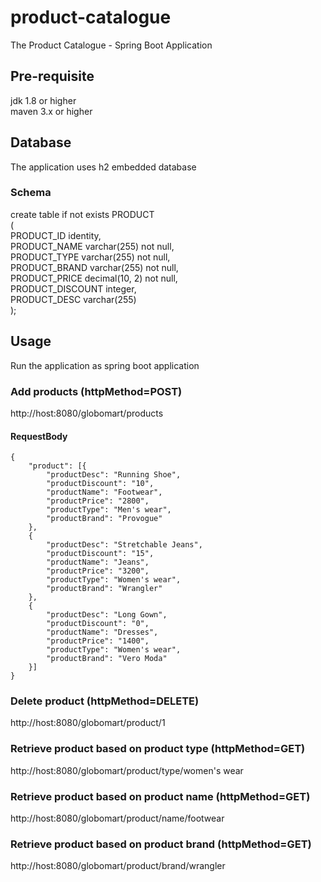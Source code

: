 # product-catalogue
The Product Catalogue - Spring Boot Application

## Pre-requisite
jdk 1.8 or higher\
maven 3.x or higher

## Database
The application uses h2 embedded database

### Schema
create table if not exists PRODUCT\
(\
   PRODUCT_ID identity,\
   PRODUCT_NAME varchar(255) not null,\
   PRODUCT_TYPE varchar(255) not null,\
   PRODUCT_BRAND varchar(255) not null,\
   PRODUCT_PRICE decimal(10, 2) not null,\
   PRODUCT_DISCOUNT integer,\
   PRODUCT_DESC varchar(255)\
);

## Usage
Run the application as spring boot application

### Add products (httpMethod=POST)
http://host:8080/globomart/products

#### RequestBody
```
{
	"product": [{
		"productDesc": "Running Shoe",
		"productDiscount": "10",
		"productName": "Footwear",
		"productPrice": "2800",
		"productType": "Men's wear",
		"productBrand": "Provogue"
	},
	{
		"productDesc": "Stretchable Jeans",
		"productDiscount": "15",
		"productName": "Jeans",
		"productPrice": "3200",
		"productType": "Women's wear",
		"productBrand": "Wrangler"
	},
	{
		"productDesc": "Long Gown",
		"productDiscount": "0",
		"productName": "Dresses",
		"productPrice": "1400",
		"productType": "Women's wear",
		"productBrand": "Vero Moda"
	}]
}
```
### Delete product (httpMethod=DELETE)
http://host:8080/globomart/product/1

### Retrieve product based on product type (httpMethod=GET)
http://host:8080/globomart/product/type/women's wear

### Retrieve product based on product name (httpMethod=GET)
http://host:8080/globomart/product/name/footwear

### Retrieve product based on product brand (httpMethod=GET)
http://host:8080/globomart/product/brand/wrangler
